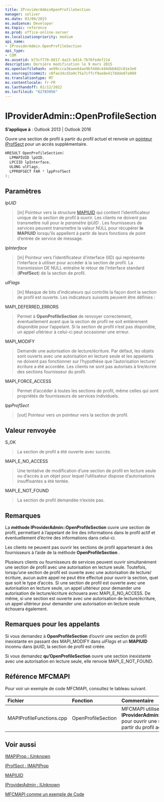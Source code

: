 ```yaml
---
title: IProviderAdminOpenProfileSection
manager: soliver
ms.date: 03/09/2015
ms.audience: Developer
ms.topic: reference
ms.prod: office-online-server
ms.localizationpriority: medium
api_name:
- IProviderAdmin.OpenProfileSection
api_type:
- COM
ms.assetid: b73cf770-8817-4a23-bd14-7b76fedef214
description: Dernière modification le 9 mars 2015
ms.openlocfilehash: ae99ccca36aee64ae9bfd40c444dbb8d2c81e3e0
ms.sourcegitcommit: c0fae34cd3a9c75a7cffcf9ae8e417ddde07a989
ms.translationtype: MT
ms.contentlocale: fr-FR
ms.lasthandoff: 02/12/2022
ms.locfileid: "62783956"
---
```

# <a name="iprovideradminopenprofilesection"></a>IProviderAdmin::OpenProfileSection

  
  
**S’applique à** : Outlook 2013 | Outlook 2016 
  
Ouvre une section de profil à partir du profil actuel et renvoie un [pointeur IProfSect](iprofsectimapiprop.md) pour un accès supplémentaire. 
  
```cpp
HRESULT OpenProfileSection(
  LPMAPIUID lpUID,
  LPCIID lpInterface,
  ULONG ulFlags,
  LPPROFSECT FAR * lppProfSect
);
```

## <a name="parameters"></a>Paramètres

 _lpUID_
  
> [in] Pointeur vers la structure [MAPIUID](mapiuid.md) qui contient l’identificateur unique de la section de profil à ouvrir. Les clients ne doivent pas transmettre null pour  _le paramètre lpUID_ . Les fournisseurs de services peuvent transmettre la valeur NULL pour récupérer **le MAPIUID** lorsqu’ils appellent à partir de leurs fonctions de point d’entrée de service de message. 
    
 _lpInterface_
  
> [in] Pointeur vers l’identificateur d’interface (IID) qui représente l’interface à utiliser pour accéder à la section de profil. La transmission DE NULL entraîne le retour de l’interface standard (**IProfSect**) de la section de profil. 
    
 _ulFlags_
  
> [in] Masque de bits d’indicateurs qui contrôle la façon dont la section de profil est ouverte. Les indicateurs suivants peuvent être définies :
    
MAPI_DEFERRED_ERRORS 
  
> Permet à **OpenProfileSection** de renvoyer correctement, éventuellement avant que la section de profil ne soit entièrement disponible pour l’appelant. Si la section de profil n’est pas disponible, un appel ultérieur à celui-ci peut occasioner une erreur. 
    
MAPI_MODIFY 
  
> Demande une autorisation de lecture/écriture. Par défaut, les objets sont ouverts avec une autorisation en lecture seule et les appelants ne doivent pas fonctionner sur l’hypothèse que l’autorisation lecture/écriture a été accordée. Les clients ne sont pas autorisés à lire/écrire des sections fournisseur du profil.
    
MAPI_FORCE_ACCESS
  
> Permet d’accéder à toutes les sections de profil, même celles qui sont propriétés de fournisseurs de services individuels.
    
 _lppProfSect_
  
> [out] Pointeur vers un pointeur vers la section de profil.
    
## <a name="return-value"></a>Valeur renvoyée

S_OK 
  
> La section de profil a été ouverte avec succès.
    
MAPI_E_NO_ACCESS 
  
> Une tentative de modification d’une section de profil en lecture seule ou d’accès à un objet pour lequel l’utilisateur dispose d’autorisations insuffisantes a été tentée.
    
MAPI_E_NOT_FOUND 
  
> La section de profil demandée n’existe pas.
    
## <a name="remarks"></a>Remarques

La **méthode IProviderAdmin::OpenProfileSection** ouvre une section de profil, permettant à l’appelant de lire des informations dans le profil actif et éventuellement d’écrire des informations dans celui-ci. 
  
Les clients ne peuvent pas ouvrir les sections de profil appartenant à des fournisseurs à l’aide de la méthode **OpenProfileSection** . 
  
Plusieurs clients ou fournisseurs de services peuvent ouvrir simultanément une section de profil avec une autorisation en lecture seule. Toutefois, lorsqu’une section de profil est ouverte avec une autorisation de lecture/écriture, aucun autre appel ne peut être effectué pour ouvrir la section, quel que soit le type d’accès. Si une section de profil est ouverte avec une autorisation en lecture seule, un appel ultérieur pour demander une autorisation de lecture/écriture échouera avec MAPI_E_NO_ACCESS. De même, si une section est ouverte avec une autorisation de lecture/écriture, un appel ultérieur pour demander une autorisation en lecture seule échouera également. 
  
## <a name="notes-to-callers"></a>Remarques pour les appelants

Si vous demandez à **OpenProfileSection** d’ouvrir une section de profil inexistante en passant des MAPI_MODIFY dans  _ulFlags_ et un **MAPIUID** inconnu dans  _lpUID_, la section de profil est créée. 
  
Si vous demandez **qu’OpenProfileSection** ouvre une section inexistante avec une autorisation en lecture seule, elle renvoie MAPI_E_NOT_FOUND. 
  
## <a name="mfcmapi-reference"></a>Référence MFCMAPI

Pour voir un exemple de code MFCMAPI, consultez le tableau suivant.
  
|**Fichier**|**Fonction**|**Commentaire**|
|:-----|:-----|:-----|
|MAPIProfileFunctions.cpp  <br/> |OpenProfileSection  <br/> |MFCMAPI utilise la méthode **IProviderAdmin::OpenProfileSection** pour ouvrir une section de profil à partir du profil actuel. |
   
## <a name="see-also"></a>Voir aussi



[IMAPIProp : IUnknown](imapipropiunknown.md)
  
[IProfSect : IMAPIProp](iprofsectimapiprop.md)
  
[MAPIUID](mapiuid.md)
  
[IProviderAdmin : IUnknown](iprovideradminiunknown.md)


[MFCMAPI comme un exemple de Code](mfcmapi-as-a-code-sample.md)

